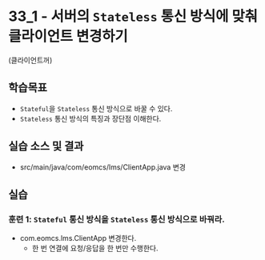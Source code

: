 # 33_1 - 서버의 `Stateless` 통신 방식에 맞춰 클라이언트 변경하기
(클라이언트꺼)

## 학습목표

- `Stateful`을 `Stateless` 통신 방식으로 바꿀 수 있다.
- `Stateless` 통신 방식의 특징과 장단점 이해한다.

## 실습 소스 및 결과

- src/main/java/com/eomcs/lms/ClientApp.java 변경

## 실습  

### 훈련 1: `Stateful` 통신 방식을 `Stateless` 통신 방식으로 바꿔라.

- com.eomcs.lms.ClientApp 변경한다.
  - 한 번 연결에 요청/응답을 한 번만 수행한다.
